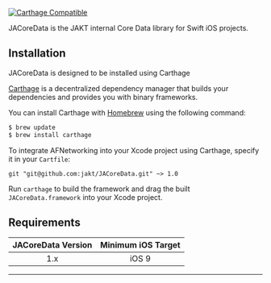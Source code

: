 
[![Carthage Compatible](https://img.shields.io/badge/Carthage-compatible-4BC51D.svg?style=flat)](https://github.com/Carthage/Carthage)

JACoreData is the JAKT internal Core Data library for Swift iOS projects.


## Installation
JACoreData is designed to be installed using Carthage

[Carthage](https://github.com/Carthage/Carthage) is a decentralized dependency manager that builds your dependencies and provides you with binary frameworks.

You can install Carthage with [Homebrew](http://brew.sh/) using the following command:

```bash
$ brew update
$ brew install carthage
```

To integrate AFNetworking into your Xcode project using Carthage, specify it in your `Cartfile`:

```ogdl
git "git@github.com:jakt/JACoreData.git" ~> 1.0
```

Run `carthage` to build the framework and drag the built `JACoreData.framework` into your Xcode project.

## Requirements

| JACoreData Version | Minimum iOS Target |
|:--------------------:|:---------------------------:|
| 1.x | iOS 9 |

---
